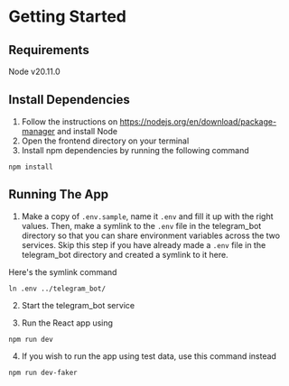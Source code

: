 # Getting Started

## Requirements

Node v20.11.0

## Install Dependencies

1. Follow the instructions on https://nodejs.org/en/download/package-manager and install Node
2. Open the frontend directory on your terminal
3. Install npm dependencies by running the following command

```
npm install
```

## Running The App

1. Make a copy of `.env.sample`, name it `.env` and fill it up with the right values. Then, make a symlink to the `.env` file in the telegram_bot directory so that you can share environment variables across the two services. Skip this step if you have already made a `.env` file in the telegram_bot directory and created a symlink to it here.

Here's the symlink command

```
ln .env ../telegram_bot/
```

2. Start the telegram_bot service

3. Run the React app using

```
npm run dev
```

4. If you wish to run the app using test data, use this command instead

```
npm run dev-faker
```
